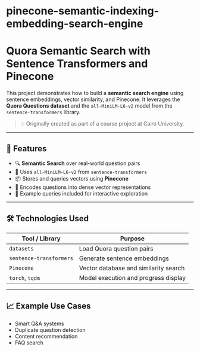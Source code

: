 # pinecone-semantic-indexing-embedding-search-engine
# Quora Semantic Search with Sentence Transformers and Pinecone

This project demonstrates how to build a **semantic search engine** using sentence embeddings, vector similarity, and Pinecone. It leverages the **Quora Questions dataset** and the `all-MiniLM-L6-v2` model from the `sentence-transformers` library.

> 💡 Originally created as part of a course project at Cairo University.

---

## 📌 Features

- 🔍 **Semantic Search** over real-world question pairs
- 🤖 Uses `all-MiniLM-L6-v2` from `sentence-transformers`
- 📦 Stores and queries vectors using **Pinecone**
- 🧠 Encodes questions into dense vector representations
- 🧪 Example queries included for interactive exploration

---

## 🛠️ Technologies Used

| Tool / Library       | Purpose                              |
|----------------------|--------------------------------------|
| `datasets`           | Load Quora question pairs            |
| `sentence-transformers` | Generate sentence embeddings       |
| `Pinecone`           | Vector database and similarity search |
| `torch`, `tqdm`      | Model execution and progress display |

---

## 📈 Example Use Cases
- Smart Q&A systems
- Duplicate question detection
- Content recommendation
- FAQ search
